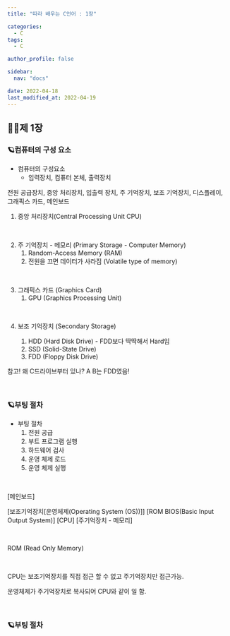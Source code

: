 ```yaml
---
title: "따라 배우는 C언어 : 1장"

categories:
  - C
tags:
  - C

author_profile: false

sidebar:
  nav: "docs"

date: 2022-04-18
last_modified_at: 2022-04-19
---
```



## 🙇‍♀️제 1장


### 🪐컴퓨터의 구성 요소

* 컴퓨터의 구성요소
    - 입력장치, 컴퓨터 본체, 출력장치

전원 공급장치, 중앙 처리장치, 입출력 장치, 주 기억장치, 보조 기억장치, 디스플레이, 그래픽스 카드, 메인보드

1. 중앙 처리장치(Central Processing Unit CPU)

<br>

2. 주 기억장치 - 메모리 (Primary Storage - Computer Memory)
    1) Random-Access Memory (RAM)
    2) 전원을 끄면 데이터가 사라짐 (Volatile type of memory)

<br>

3. 그래픽스 카드 (Graphics Card)
    1) GPU (Graphics Processing Unit)

<br>

4. 보조 기억장치 (Secondary Storage)

    1) HDD (Hard Disk Drive) - FDD보다 딱딱해서 Hard임
    2) SSD (Solid-State Drive)
    3) FDD (Floppy Disk Drive)

참고!
왜 C드라이브부터 있나?
A B는 FDD였음!

<br>

### 🪐부팅 절차

* 부팅 절차
    1. 전원 공급
    2. 부트 프로그램 실행
    3. 하드웨어 검사
    4. 운영 체제 로드
    5. 운영 체제 실행

<br>

[메인보드]

[보조기억장치[운영체제(Operating System (OS))]] [ROM BIOS(Basic Input Output System)] [CPU] [주기억장치 - 메모리]

<br>

ROM (Read Only Memory)

<br>

CPU는 보조기억장치를 직접 접근 할 수 없고 주기억장치만 접근가능.

운영체제가 주기억장치로 복사되어 CPU와 같이 일 함.

<br>

### 🪐부팅 절차